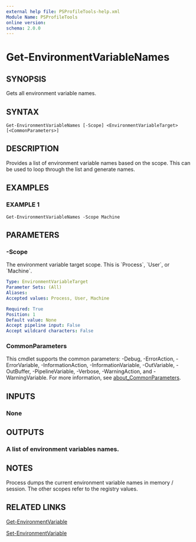 ```yaml
---
external help file: PSProfileTools-help.xml
Module Name: PSProfileTools
online version:
schema: 2.0.0
---
```


# Get-EnvironmentVariableNames

## SYNOPSIS
Gets all environment variable names.

## SYNTAX

```
Get-EnvironmentVariableNames [-Scope] <EnvironmentVariableTarget> [<CommonParameters>]
```

## DESCRIPTION
Provides a list of environment variable names based on the scope.
This
can be used to loop through the list and generate names.

## EXAMPLES

### EXAMPLE 1
```
Get-EnvironmentVariableNames -Scope Machine
```

## PARAMETERS

### -Scope
The environment variable target scope.
This is \`Process\`, \`User\`, or
\`Machine\`.

```yaml
Type: EnvironmentVariableTarget
Parameter Sets: (All)
Aliases:
Accepted values: Process, User, Machine

Required: True
Position: 1
Default value: None
Accept pipeline input: False
Accept wildcard characters: False
```

### CommonParameters
This cmdlet supports the common parameters: -Debug, -ErrorAction, -ErrorVariable, -InformationAction, -InformationVariable, -OutVariable, -OutBuffer, -PipelineVariable, -Verbose, -WarningAction, and -WarningVariable. For more information, see [about_CommonParameters](http://go.microsoft.com/fwlink/?LinkID=113216).

## INPUTS

### None
## OUTPUTS

### A list of environment variables names.
## NOTES
Process dumps the current environment variable names in memory /
session.
The other scopes refer to the registry values.

## RELATED LINKS

[Get-EnvironmentVariable]()

[Set-EnvironmentVariable]()

